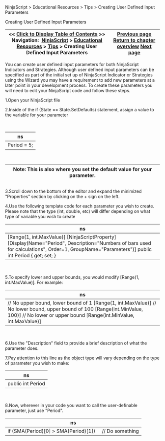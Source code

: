 ﻿


NinjaScript \> Educational Resources \> Tips \> Creating User Defined Input Parameters






















Creating User Defined Input Parameters







| \<\< [Click to Display Table of Contents](creating_user_defined_input_pa.md) \>\> **Navigation:**     [NinjaScript](ninjascript-1.md) \> [Educational Resources](educational_resources-1.md) \> [Tips](tips-1.md) \> Creating User Defined Input Parameters | [Previous page](checking_for_null_references-1.md) [Return to chapter overview](tips-1.md) [Next page](debugging_your_ninjascript_cod-1.md) |
| --- | --- |











You can create user defined input parameters for both NinjaScript Indicators and Strategies. Although user defined input parameters can be specified as part of the initial set up of NinjaScript Indicator or Strategies using the Wizard you may have a requirement to add new parameters at a later point in your development process. To create these parameters you will need to edit your NinjaScript code and follow these steps.


1\.Open your NinjaScript file

2\.Inside of the if (State \=\= State.SetDefaults) statement, assign a value to the variable for your parameter

 




| ns |
| --- |
| Period \= 5; |



 




| Note: This is also where you set the default value for your parameter. |
| --- |



## 


3\.Scroll down to the bottom of the editor and expand the minimized "Properties" section by clicking on the \+ sign on the left.

4\.Use the following template code for each parameter you wish to create. Please note that the type (int, double, etc) will differ depending on what type of variable you wish to create



| ns |
| --- |
| \[Range(1, int.MaxValue)] \[NinjaScriptProperty] \[Display(Name\="Period", Description\="Numbers of bars used for calculations", Order\=1, GroupName\="Parameters")] public int Period { get; set; } |



 


5\.To specify lower and upper bounds, you would modify \[Range(1, int.MaxValue)]. For example:



| ns |
| --- |
| // No upper bound, lower bound of 1 \[Range(1, int.MaxValue)] // No lower bound, upper bound of 100 \[Range(int.MinValue, 100)] // No lower or upper bound \[Range(int.MinValue, int.MaxValue)] |



 


6\.Use the "Description" field to provide a brief description of what the parameter does.

7\.Pay attention to this line as the object type will vary depending on the type of parameter you wish to make:



| ns |
| --- |
| public int Period |



 


8\.Now, wherever in your code you want to call the user\-definable parameter, just use "Period".



| ns |
| --- |
| if (SMA(Period)\[0] \> SMA(Period)\[1])      // Do something |









